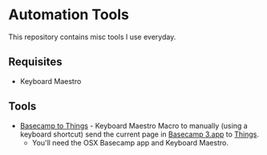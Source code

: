 # Automation Tools
This repository contains misc tools I use everyday.

## Requisites

* Keyboard Maestro

## Tools

* [Basecamp to Things](/lcarrasco/automation-tools/raw/master/Keyboard%20Maestro/Basecamp%20to%20Things.kmmacros) - Keyboard Maestro Macro to manually (using a keyboard shortcut) send the current page in [Basecamp 3.app](https://basecamp.com) to [Things](https://culturedcode.com/).
  * You'll need the OSX Basecamp app and Keyboard Maestro.
